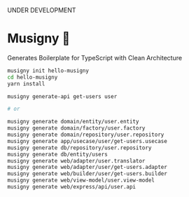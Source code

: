 UNDER DEVELOPMENT

# Musigny :wine_glass:

Generates Boilerplate for TypeScript with Clean Architecture

``` bash
musigny init hello-musigny
cd hello-musigny
yarn install

musigny generate-api get-users user

# or

musigny generate domain/entity/user.entity
musigny generate domain/factory/user.factory
musigny generate domain/repository/user.repository
musigny generate app/usecase/user/get-users.usecase
musigny generate db/repository/user.repository
musigny generate db/entity/users
musigny generate web/adapter/user.translator
musigny generate web/adapter/user/get-users.adapter
musigny generate web/builder/user/get-users.builder
musigny generate web/view-model/user.view-model
musigny generate web/express/api/user.api
```
